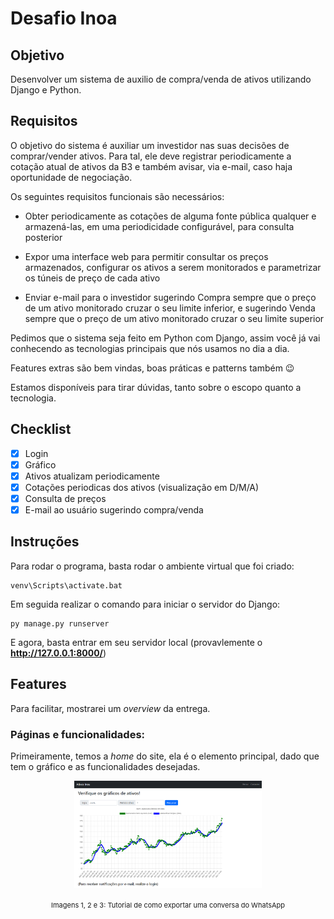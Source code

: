 # Desafio Inoa

## Objetivo
Desenvolver um sistema de auxilio de compra/venda de ativos utilizando Django e Python.

## Requisitos
O objetivo do sistema é auxiliar um investidor nas suas decisões de comprar/vender ativos. Para tal, ele deve registrar periodicamente a cotação atual de ativos da B3 e também avisar, via e-mail, caso haja oportunidade de negociação.

Os seguintes requisitos funcionais são necessários:

- Obter periodicamente as cotações de alguma fonte pública qualquer e armazená-las, em uma periodicidade configurável, para consulta posterior

- Expor uma interface web para permitir consultar os preços armazenados, configurar os ativos a serem monitorados e parametrizar os túneis de preço de cada ativo

- Enviar e-mail para o investidor sugerindo Compra sempre que o preço de um ativo monitorado cruzar o seu limite inferior, e sugerindo Venda sempre que o preço de um ativo monitorado cruzar o seu limite superior

Pedimos que o sistema seja feito em Python com Django, assim você já vai conhecendo as tecnologias principais que nós usamos no dia a dia. 

Features extras são bem vindas, boas práticas e patterns também 😉

Estamos disponíveis para tirar dúvidas, tanto sobre o escopo quanto a tecnologia.

## Checklist
- [X] Login
- [X] Gráfico
- [X] Ativos atualizam periodicamente
- [X] Cotações periodicas dos ativos (visualização em D/M/A)
- [X] Consulta de preços
- [X] E-mail ao usuário sugerindo compra/venda

## Instruções

Para rodar o programa, basta rodar o ambiente virtual que foi criado:

```
venv\Scripts\activate.bat
```

Em seguida realizar o comando para iniciar o servidor do Django:

```
py manage.py runserver
```

E agora, basta entrar em seu servidor local (provavlemente o **http://127.0.0.1:8000/**)

## Features

Para facilitar, mostrarei um *overview* da entrega.

### Páginas e funcionalidades:

Primeiramente, temos a *home* do site, ela é o elemento principal, dado que tem o gráfico e as funcionalidades desejadas.

<div align="center">
  <img src="imagens/home.png" width= "300"><br>
</div>
<p  align="center">
  <c style="font-size:11px">Imagens 1, 2 e 3: Tutorial de como exportar uma conversa do WhatsApp</c>
</p>
